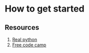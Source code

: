 # How to get started

## Resources

1. [Real python](https://realpython.com/installing-python/)
2. [Free code camp](https://www.freecodecamp.org/learn/scientific-computing-with-python/)
